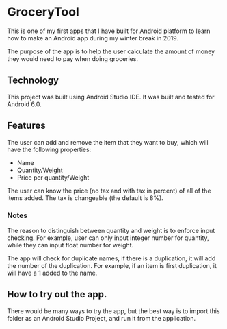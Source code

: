 # GroceryTool
This is one of my first apps that I have built for Android platform to learn how to make an Android app during my winter break in 2019.

The purpose of the app is to help the user calculate the amount of money they would need to pay when doing groceries.


## Technology
This project was built using Android Studio IDE. It was built and tested for Android 6.0. 

## Features
The user can add and remove the item that they want to buy, which will have the following properties:
+ Name
+ Quantity/Weight
+ Price per quantity/Weight

The user can know the price (no tax and with tax in percent) of all of the items added. The tax is changeable (the default is 8%). 
### Notes
The reason to distinguish between quantity and weight is to enforce input checking. For example, user can only input integer number for quantity, while they can input float number for weight.

The app will check for duplicate names, if there is a duplication, it will add the number of the duplication. For example, if an item is first duplication, it will have a 1 added to the name.

## How to try out the app.

There would be many ways to try the app, but the best way is to import this folder as an Android Studio Project, and run it from the application.
